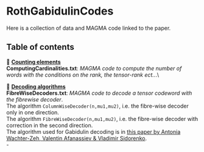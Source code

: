 # RothGabidulinCodes

Here is a collection of data and MAGMA code linked to the paper. 

## Table of contents
:open_file_folder: <ins>__Counting elements__</ins>\
**ComputingCardinalities.txt**: *MAGMA code to compute the number of words with the conditions on the rank, the tensor-rank ect..*.\


:open_file_folder: <ins>__Decoding algorithms__</ins>\
**FibreWiseDecoders.txt**: *MAGMA code to decode a tensor codeword with the fibrewise decoder*.\
The algorithm ```ColumnWiseDecoder(n,mu1,mu2)```, i.e. the fibre-wise decoder only in one direction.\
The algorithm ```FibreWiseDecoder(n,mu1,mu2)```, i.e. the fibre-wise decoder with correction in the second direction.\
The algorithm used for Gabidulin decoding is in [this paper by Antonia Wachter-Zeh, Valentin Afanassiev & Vladimir Sidorenko](https://link.springer.com/content/pdf/10.1007/s10623-012-9659-5.pdf?pdf=inline%20link).\
     - 
